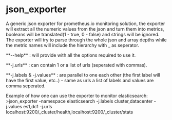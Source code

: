 # json_exporter

<p>A generic json exporter for prometheus.io monitoring solution, the exporter will extract all the numeric values from the json and turn them into metrics, booleans will be translated(1 - true, 0 - false) and strings will be ignored. The exporter will try to parse through the whole json and array depths while the metric names will include the hierarchy with _ as seperator.</p>

<p>**--help** : will provide with all the options required to use it.</p>
<p>**-j.urls** : can contain 1 or a list of urls (seperated with commas).</p>
<p>**-j.labels & -j.values** : are parallel to one each other (the first label will have the first value, etc..) - same as urls a list of labels and values are comma seperated.</p>

<p>Example of how one can use the exporter to monitor elasticsearch:
>json_exporter -namespace elasticsearch -j.labels cluster,datacenter -j.values es1,dc1 -j.urls localhost:9200/_cluster/health,localhost:9200/_cluster/stats
</p>

